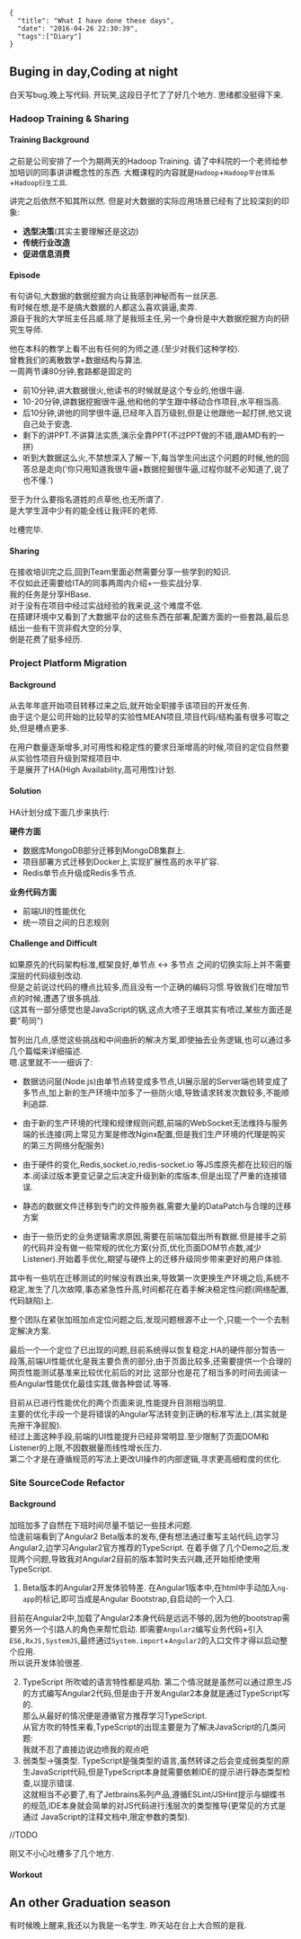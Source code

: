 ```metadata
{
  "title": "What I have done these days",
  "date": "2016-04-26 22:30:39",
  "tags":["Diary"]
}
```



## Buging in day,Coding at night

白天写bug,晚上写代码.
开玩笑,这段日子忙了了好几个地方.
思绪都没挺得下来.



### Hadoop Training & Sharing

#### Training Background
之前是公司安排了一个为期两天的Hadoop Training.
请了中科院的一个老师给参加培训的同事讲讲概念性的东西.
大概课程的内容就是`Hadoop`+`Hadoop平台体系`+`Hadoop衍生工具`.

讲完之后依然不知其所以然.
但是对大数据的实际应用场景已经有了比较深刻的印象:
- **选型决策**(其实主要理解还是这边)
- **传统行业改造**
- **促进信息消费**

#### Episode
有句讲句,大数据的数据挖掘方向让我感到神秘而有一丝厌恶.  
有时候在想,是不是搞大数据的人都这么喜欢装逼,卖弄.  
源自于我的大学班主任吕威.除了是我班主任,另一个身份是中大数据挖掘方向的研究生导师.  

他在本科的教学上看不出有任何的为师之道.(至少对我们这种学校).  
曾教我们的离散数学+数据结构与算法.  
一周两节课80分钟,套路都是固定的  
- 前10分钟,讲大数据很火,他读书的时候就是这个专业的,他很牛逼.  
- 10-20分钟,讲数据挖掘很牛逼,他和他的学生跟中移动合作项目,水平相当高.  
- 后10分钟,讲他的同学很牛逼,已经年入百万级别,但是让他跟他一起打拼,他又说自己处于安逸.  
- 剩下的讲PPT.不讲算法实质,演示全靠PPT(不过PPT做的不错,跟AMD有的一拼)  
- 听到大数据这么火,不禁想深入了解一下,每当学生问出这个问题的时候,他的回答总是走向('你只用知道我很牛逼+数据挖掘很牛逼,过程你就不必知道了,说了也不懂.')

至于为什么要指名道姓的点草他,也无所谓了.  
是大学生涯中少有的能全线让我评E的老师.  

吐槽完毕.  

#### Sharing
在接收培训完之后,回到Team里面必然需要分享一些学到的知识.  
不仅如此还需要给ITA的同事两周内介绍+一些实战分享.  
我的任务是分享HBase.  
对于没有在项目中经过实战经验的我来说,这个难度不低.  
在搭建环境中又看到了大数据平台的这些东西在部署,配置方面的一些套路,最后总结出一些有干货非假大空的分享,  
倒是花费了挺多经历.  


### Project Platform Migration

#### Background
从去年年底开始项目转移过来之后,就开始全职接手该项目的开发任务.  
由于这个是公司开始的比较早的实验性MEAN项目,项目代码/结构虽有很多可取之处,但是槽点更多.  

在用户数量逐渐增多,对可用性和稳定性的要求日渐增高的时候,项目的定位自然要从实验性项目升级到常规项目中.  
于是展开了HA(High Availability,高可用性)计划.  

#### Solution

HA计划分成下面几步来执行:  

**硬件方面**
- 数据库MongoDB部分迁移到MongoDB集群上.
- 项目部署方式迁移到Docker上,实现扩展性高的水平扩容.
- Redis单节点升级成Redis多节点.

**业务代码方面**
- 前端UI的性能优化
- 统一项目之间的日志规则

#### Challenge and Difficult

如果原先的代码架构标准,框架良好,单节点 <-> 多节点 之间的切换实际上并不需要深层的代码级别改动.  
但是之前说过代码的槽点比较多,而且没有一个正确的编码习惯.导致我们在增加节点的时候,遭遇了很多挑战.  
(这其有一部分感觉也是JavaScript的锅,这点大喷子王垠其实有喷过,某些方面还是要"苟同")

暂列出几点,感觉这些挑战和中间曲折的解决方案,即使抽去业务逻辑,也可以通过多几个篇幅来详细描述.  
嗯.这里就不一一细诉了:

- 数据访问层(Node.js)由单节点转变成多节点,UI展示层的Server端也转变成了多节点,加上新的生产环境中加多了一些防火墙,导致请求转发次数较多,不能顺利追踪.  
- 由于新的生产环境的代理和规律规则问题,前端的WebSocket无法维持与服务端的长连接(网上常见方案是修改Nginx配置,但是我们生产环境的代理是购买的第三方网络分配服务)
- 由于硬件的变化,Redis,socket.io,redis-socket.io 等JS库原先都在比较旧的版本.阅读过版本更变记录之后决定升级到新的库版本,但是出现了严重的连接错误.  
- 静态的数据文件迁移到专门的文件服务器,需要大量的DataPatch与合理的迁移方案  

- 由于一些历史的业务逻辑需求原因,需要在前端加载出所有数据.但是接手之前的代码并没有做一些常规的优化方案(分页,优化页面DOM节点数,减少Listener).开始着手优化,期望与硬件上的迁移升级同步带来更好的用户体验.

其中有一些坑在迁移测试的时候没有跌出来,导致第一次更换生产环境之后,系统不稳定,发生了几次故障,事态紧急性升高,时间都花在着手解决稳定性问题(网络配置,代码缺陷)上.

整个团队在紧张加班加点定位问题之后,发现问题根源不止一个,只能一个一个去制定解决方案.  

最后一个一个定位了已出现的问题,目前系统得以恢复稳定.HA的硬件部分暂告一段落,前端UI性能优化是我主要负责的部分,由于页面比较多,还需要提供一个合理的网页性能测试基准来比较优化前后的对比
这部分也是花了相当多的时间去阅读一些Angular性能优化最佳实践,做各种尝试.等等.

目前从已进行性能优化的两个页面来说,性能提升目测相当明显.  
主要的优化手段一个是将错误的Angular写法转变到正确的标准写法上,(其实就是先擦干净屁股).  
经过上面这种手段,前端的UI性能提升已经非常明显.至少限制了页面DOM和Listener的上限,不因数据量而线性增长压力.  
第二个才是在遵循规范的写法上更改UI操作的内部逻辑,寻求更高细粒度的优化.  


### Site SourceCode Refactor

#### Background
加班加多了自然在下班时间尽量不惦记一些技术问题.  
恰逢前端看到了Angular2 Beta版本的发布,便有想法通过重写主站代码,边学习Angular2,边学习Angular2官方推荐的TypeScript.
在着手做了几个Demo之后,发现两个问题,导致我对Angular2目前的版本暂时失去兴趣,还开始拒绝使用TypeScript.
1. Beta版本的Angular2开发体验特差.
在Angular1版本中,在html中手动加入`ng-app`的标记,即可当成是Angular Bootstrap,自启动的一个入口.

目前在Angular2中,加载了Angular2本身代码是远远不够的,因为他的bootstrap需要另外一个引路人的角色来帮忙启动.
即需要`Angular2`编写业务代码+引入`ES6,RxJS,SystemJS`,最终通过`System.import`+`Angular2`的入口文件才得以启动整个应用.  
所以说开发体验很差.


2. TypeScript 所吹嘘的语言特性都是鸡肋.
第二个情况就是虽然可以通过原生JS的方式编写Angular2代码,但是由于开发Angular2本身就是通过TypeScript写的.  
那么从最好的情况便是遵循官方推荐学习TypeScript.  
从官方吹的特性来看,TypeScript的出现主要是为了解决JavaScript的几类问题:  
我就不忍了直接边说边喷我的观点吧
1. 弱类型->强类型.
TypeScript是强类型的语言,虽然转译之后会变成弱类型的原生JavaScript代码,但是TypeScript本身就需要依赖IDE的提示进行静态类型检查,以提示错误.  
这就相当不必要了,有了Jetbrains系列产品,遵循ESLint/JSHint提示与蝴蝶书的规范,IDE本身就会简单的对JS代码进行浅层次的类型推导(更常见的方式是通过
JavaScript的注释文档中,限定参数的类型).

//TODO




刚又不小心吐槽多了几个地方.

#### Workout








## An other Graduation season
有时候晚上醒来,我还以为我是一名学生.
昨天站在台上大合照的是我.
